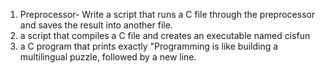1. Preprocessor- Write a script that runs a C file through the preprocessor and saves the result into another file.
3. a script that compiles a C file and creates an executable named cisfun
4. a C program that prints exactly "Programming is like building a multilingual puzzle, followed by a new line.

